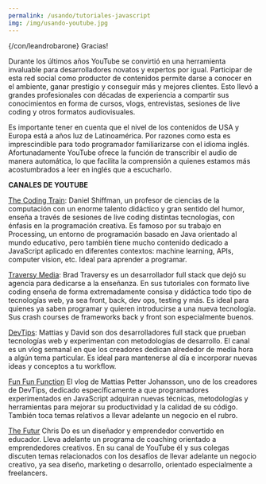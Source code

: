 ```yaml
---
permalink: /usando/tutoriales-javascript
img: /img/usando-youtube.jpg
---
```


{/con/leandrobarone} Gracias!

Durante los últimos años YouTube se convirtió en una herramienta invaluable para desarrolladores novatos y expertos por igual. Participar de esta red social como productor de contenidos permite darse a conocer en el ambiente, ganar prestigio y conseguir más y mejores clientes. Esto llevó a grandes profesionales con décadas de experiencia a compartir sus conocimientos en forma de cursos, vlogs, entrevistas, sesiones de live coding y otros formatos audiovisuales.

Es importante tener en cuenta que el nivel de los contenidos de USA y Europa está a años luz de Latinoamérica. Por razones como esta es imprescindible para todo programador familiarizarse con el idioma inglés. Afortunadamente YouTube ofrece la función de transcribir el audio de manera automática, lo que facilita la comprensión a quienes estamos más acostumbrados a leer en inglés que a escucharlo.

__CANALES DE YOUTUBE__

[The Coding Train](https://www.youtube.com/user/shiffman): Daniel Shiffman, un profesor de ciencias de la computación con un enorme talento didáctico y gran sentido del humor, enseña a través de sesiones de live coding distintas tecnologías, con énfasis en la programación creativa. Es famoso por su trabajo en Processing, un entorno de programación basado en Java orientado al mundo educativo, pero también tiene mucho contenido dedicado a JavaScript aplicado en diferentes contextos: machine learning, APIs, computer vision, etc. Ideal para aprender a programar.

[Traversy Media](https://www.youtube.com/user/TechGuyWeb): Brad Traversy es un desarrollador full stack que dejó su agencia para dedicarse a la enseñanza. En sus tutoriales con formato live coding enseña de forma extremadamente consisa y didáctica todo tipo de tecnologías web, ya sea front, back, dev ops, testing y más. Es ideal para quienes ya saben programar y quieren introducirse a una nueva tecnología. Sus crash courses de frameworks back y front son especialmente buenos.

[DevTips](https://www.youtube.com/user/DevTipsForDesigners): Mattias y David son dos desarrolladores full stack que prueban tecnologías web y experimentan con metodologías de desarrollo. El canal es un vlog semanal en que los creadores dedican alrededor de media hora a algún tema particular. Es ideal para mantenerse al día e incorporar nuevas ideas y conceptos a tu workflow.

[Fun Fun Function](https://www.youtube.com/channel/UCO1cgjhGzsSYb1rsB4bFe4Q) El vlog de Mattias Petter Johansson, uno de los creadores de DevTips, dedicado específicamente a que programadores experimentados en JavaScript adquiran nuevas técnicas, metodologías y herramientas para mejorar su productividad y la calidad de su código. También toca temas relativos a llevar adelante un negocio en el rubro.

[The Futur](https://www.youtube.com/user/TheSkoolRocks/) Chris Do es un diseñador y emprendedor convertido en educador. Lleva adelante un programa de coaching orientado a emprendedores creativos. En su canal de YouTube él y sus colegas discuten temas relacionados con los desafíos de llevar adelante un negocio creativo, ya sea diseño, marketing o desarrollo, orientado especialmente a freelancers.
